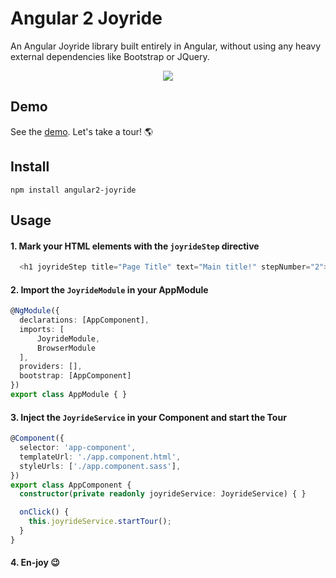 

# Angular 2 Joyride
An Angular Joyride library built entirely in Angular, without using any heavy external dependencies like Bootstrap or JQuery.

<p align="center">
	<img src ="https://github.com/tnicola/angular2-joyride/blob/master/docs/joyrideStepExample.PNG" />
</p>

## Demo
See the [demo](https://tnicola.github.io/angular2-joyride/). Let's take a tour! :earth_americas: 

## Install

    npm install angular2-joyride

## Usage

 #### 1. Mark your HTML elements with the `joyrideStep` directive

```typescript
  <h1 joyrideStep title="Page Title" text="Main title!" stepNumber="2">Text</h1>
```



  #### 2. Import the `JoyrideModule` in your AppModule
  ```typescript
@NgModule({
	declarations: [AppComponent],
	imports: [
		JoyrideModule,
		BrowserModule
	],
	providers: [],
	bootstrap: [AppComponent]
 })
 export class AppModule { }
 ```
  #### 3. Inject the `JoyrideService` in your Component and start the Tour
```typescript
@Component({
  selector: 'app-component',
  templateUrl: './app.component.html',
  styleUrls: ['./app.component.sass'],
})
export class AppComponent {
  constructor(private readonly joyrideService: JoyrideService) { }

  onClick() {
    this.joyrideService.startTour();
  }
}
```
  #### 4. En-joy :wink:
  
